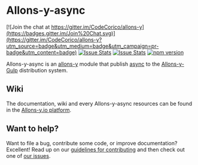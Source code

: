 # Allons-y-async

[![Join the chat at https://gitter.im/CodeCorico/allons-y](https://badges.gitter.im/Join%20Chat.svg)](https://gitter.im/CodeCorico/allons-y?utm_source=badge&utm_medium=badge&utm_campaign=pr-badge&utm_content=badge)
[![Issue Stats](http://issuestats.com/github/codecorico/allons-y-async/badge/issue)](http://issuestats.com/github/codecorico/allons-y)
[![Issue Stats](http://issuestats.com/github/codecorico/allons-y-async/badge/pr)](http://issuestats.com/github/codecorico/allons-y)
[![npm version](https://badge.fury.io/js/allons-y-async.svg)](https://badge.fury.io/js/allons-y-async)

Allons-y-async is an [allons-y](https://github.com/CodeCorico/allons-y) module that publish [async](https://www.npmjs.com/package/async) to the [Allons-y-Gulp](https://www.npmjs.com/package/allons-y-gulp) distribution system.

## Wiki

The documentation, wiki and every Allons-y-async resources can be found in the [Allons-y.io platform](http://allons-y.io).

## Want to help?

Want to file a bug, contribute some code, or improve documentation? Excellent! Read up on our [guidelines for contributing](CONTRIBUTING.md) and then check out one of [our issues](https://github.com/CodeCorico/allons-y-async/issues).
